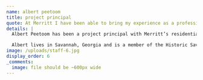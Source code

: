 ```yaml
---
name: albert peetoom
title: project principal
quote: At Merritt I have been able to bring my experience as a professional yacht builder to bear on both Merritt’s heritage of residential work, as well as its super yacht category. Finding new challenges in both continually drives me and my team to new levels of success.
details: |
  Albert Peetoom has been a project principal with Merritt’s residential and super yacht divisions since 2013. He brings more than 20 years of experience as a professional yacht builder specializing in leading interior fit-out. His team leadership includes oversight of residential and yacht projects from start to finish including all aspects of engineering, budgets, communication and procurement. His deep experience in the yachting industry, particularly interior outfitting, informs his work at Merritt every day, both residential and nautical. Delivering extraordinary results to Merritt clients continually drives Albert and his team to excellence.

  Albert lives in Savannah, Georgia and is a member of the Historic Savannah Foundation.
image: /uploads/staff-6.jpg
display_order: 6
_comments:
  image: file should be ~600px wide
---
```


